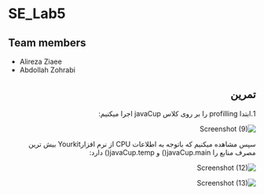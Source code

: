 # SE_Lab5

## Team members
* Alireza Ziaee
* Abdollah Zohrabi

<div dir='rtl'>

## تمرین
1.ابتدا profilling را بر روی کلاس javaCup اجرا میکنیم:


![Screenshot (9)](https://github.com/Abz81/SE_Lab5/assets/101315890/9413d913-f96e-46fc-83a5-8f6f6d67c87e)

سپس مشاهده میکنیم که باتوجه به اطلاعات   CPU  از نرم افزارYourkit بیش ترین مصرف منابع را javaCup.main() و  javaCup.temp() دارد:

![Screenshot (12)](https://github.com/Abz81/SE_Lab5/assets/101315890/8d31cc59-3b4c-4b33-90d7-d49b60251232)

![Screenshot (13)](https://github.com/Abz81/SE_Lab5/assets/101315890/a5f79da8-5879-47bd-949a-c97beaf77e54)
